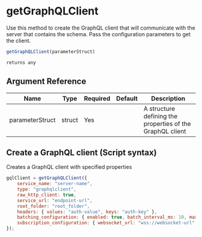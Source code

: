 # getGraphQLClient

Use this method to create the GraphQL client that will communicate with the server that contains the schema. Pass the configuration parameters to get the client.

```javascript
getGraphQLClient(parameterStruct)
```

```javascript
returns any
```

## Argument Reference

| Name | Type | Required | Default | Description |
| --- | --- | --- | --- | --- |
| parameterStruct | struct | Yes |  | A structure defining the properties of the GraphQL client |

## Create a GraphQL client (Script syntax)

Creates a GraphQL client with specified properties

```javascript
gqlClient = getGraphQLClient({
    service_name: "server-name",
    type: "graphqlclient",
    raw_http_client: true,
    service_url: "endpoint-url",
    root_folder: "root_folder",
    headers: { values: "auth-value", keys: "auth-key" },
    batching_configuration: { enabled: true, batch_interval_ms: 10, max_batch_size: 15 },
    subscription_configuration: { websocket_url: "wss://websocket-url", subscription_heartbeat_timeout: 5, subscription_heartbeat_timeunit: "nano" }
});
```
